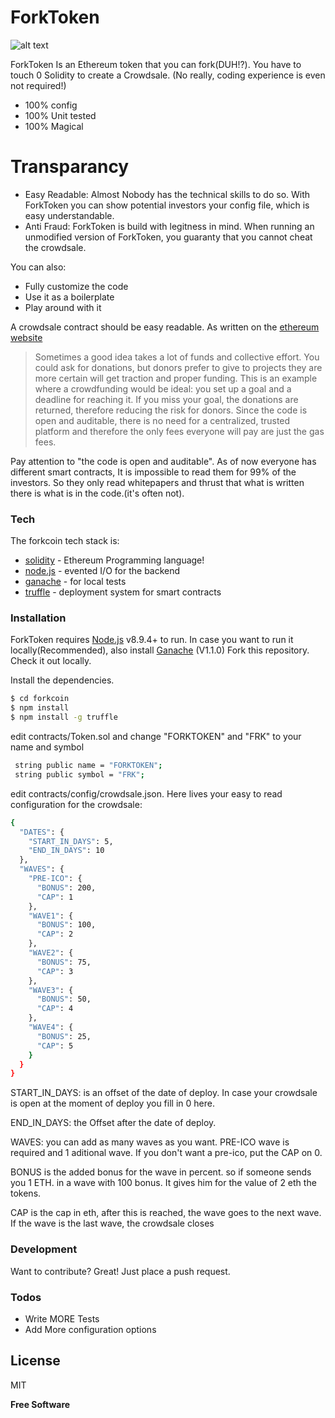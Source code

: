 # ForkToken


![alt text](https://steemitimages.com/0x0/https://steemitimages.com/DQmWmtWJRw66XNhXTHok5JzqdB85VhJkbhwPitHNi9fVFog/image.png)

ForkToken Is an Ethereum token that you can fork(DUH!?). You have to touch 0 Solidity to create a Crowdsale. (No really, coding experience is even not required!)

  - 100% config
  - 100% Unit tested
  - 100% Magical

# Transparancy

  - Easy Readable: Almost Nobody has the technical skills to do so. With ForkToken you can show potential investors your config file, which is easy understandable.
  - Anti Fraud: ForkToken is build with legitness in mind. When running an unmodified version of ForkToken, you guaranty that you cannot cheat the crowdsale.


You can also:
  - Fully customize the code
  - Use it as a boilerplate
  - Play around with it

A crowdsale contract should be easy readable.  As written on the [ethereum website][ethereum-website]

>Sometimes a good idea takes a lot of funds and collective effort. You could ask for donations, but donors prefer to give to projects they are more certain will get traction and proper funding. This is an example where a crowdfunding would be ideal: you set up a goal and a deadline for reaching it. If you miss your goal, the donations are returned, therefore reducing the risk for donors. Since the code is open and auditable, there is no need for a centralized, trusted platform and therefore the only fees everyone will pay are just the gas fees.

Pay attention to "the code is open and auditable". As of now everyone has different smart contracts, It is impossible to read them for 99% of the investors. So they only read whitepapers and thrust that what is written there is what is in the code.(it's often not).

### Tech

The forkcoin tech stack is:

* [solidity] - Ethereum Programming language!
* [node.js] - evented I/O for the backend
* [ganache] - for local tests
* [truffle] - deployment system for smart contracts

### Installation

ForkToken requires [Node.js](https://nodejs.org/) v8.9.4+ to run.
In case you want to run it locally(Recommended), also install [Ganache](https://github.com/trufflesuite/ganache/releases) (V1.1.0)
Fork this repository.
Check it out locally.

Install the dependencies.

```sh
$ cd forkcoin
$ npm install
$ npm install -g truffle
```

edit contracts/Token.sol and change "FORKTOKEN" and "FRK" to your name and symbol
```sh
 string public name = "FORKTOKEN";
 string public symbol = "FRK";
```

edit contracts/config/crowdsale.json. Here lives your easy to read configuration for the crowdsale:
```sh
{
  "DATES": {
    "START_IN_DAYS": 5,
    "END_IN_DAYS": 10
  },
  "WAVES": {
    "PRE-ICO": {
      "BONUS": 200,
      "CAP": 1
    },
    "WAVE1": {
      "BONUS": 100,
      "CAP": 2
    },
    "WAVE2": {
      "BONUS": 75,
      "CAP": 3
    },
    "WAVE3": {
      "BONUS": 50,
      "CAP": 4
    },
    "WAVE4": {
      "BONUS": 25,
      "CAP": 5
    }
  }
}
```
START_IN_DAYS: is an offset of the date of deploy. In case your crowdsale is open at the moment of deploy you fill in 0 here.

END_IN_DAYS: the Offset after the date of deploy.

WAVES: you can add as many waves as you want. PRE-ICO wave is required and 1 aditional wave. If you don't want a pre-ico, put the CAP on 0.

BONUS is the added bonus for the wave in percent. so if someone sends you 1 ETH. in a wave with 100 bonus. It gives him for the value of 2 eth the tokens.

CAP is the cap in eth, after this is reached, the wave goes to the next wave. If the wave is the last wave, the crowdsale closes


### Development

Want to contribute? Great!
Just place a push request.


### Todos

 - Write MORE Tests
 - Add More configuration options

License
----

MIT


**Free Software**

[//]: # (These are reference links used in the body of this note and get stripped out when the markdown processor does its job. There is no need to format nicely because it shouldn't be seen. Thanks SO - http://stackoverflow.com/questions/4823468/store-comments-in-markdown-syntax)


   [ethereum-website]: <https://www.ethereum.org/crowdsale>
   [node.js]: <http://nodejs.org>
   [solidity]:<https://solidity.readthedocs.io/en/develop/>
   [node.js]: <https://nodejs.org> 
   [ganache]: <http://truffleframework.com/ganache/>
   [truffle]: <http://truffleframework.com/>
